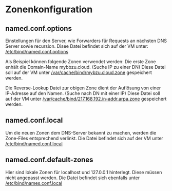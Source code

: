 # Zonenkonfiguration

## named.conf.options
Einstellungen für den Server, wie Forwarders für Requests an nächsten DNS Server sowie recursion.
Disee Datei befindet sich auf der VM unter: [/etc/bind/named.conf.options](https://github.com/minidok/m123/blob/219a8e6392f0a29f3cc035f1cac7e8d2c6ca0c6a/named.conf.options)

Als Beispiel können folgende Zonen verwendet werden:
Die erste Zone enhält die Domain-Name mybbzu.cloud. (Suche IP zu einer DN)
Diese Datei soll auf der VM unter [/var/cache/bind/mybzu.cloud.zone](https://github.com/minidok/m123/blob/803c8e5cada96007cb20508172f7afa42e031df7/mybzu.cloud.zone) gespeichert werden.

Die Reverse-Lookup Datei zur obigen Zone dient der Auflösung von einer IP-Adresse auf den Namen. (Suche nach DN mit einer IP)
Diese Datei soll auf der VM unter [/var/cache/bind/217.168.192.in-addr.arpa.zone](https://github.com/minidok/m123/blob/219a8e6392f0a29f3cc035f1cac7e8d2c6ca0c6a/217.168.192.in-addr.arpa.zone) gespeichert werden.

## named.conf.local
Um die neuen Zonen dem DNS-Server bekannt zu machen, werden die Zone-Files entsprechend verlinkt.
Die Datei befindet sich auf der VM unter [/etc/bind/named.conf.local](https://github.com/minidok/m123/blob/219a8e6392f0a29f3cc035f1cac7e8d2c6ca0c6a/named.conf.local)

## named.conf.default-zones
Hier sind lokale Zonen für localhost und 127.0.0.1 hinterlegt. Diese müssen nicht angepasst werden.
Die Datei befindet sich ebenfalls unter [/etc/bind/names.conf.local](https://github.com/minidok/m123/blob/219a8e6392f0a29f3cc035f1cac7e8d2c6ca0c6a/named.conf.default-zones)




